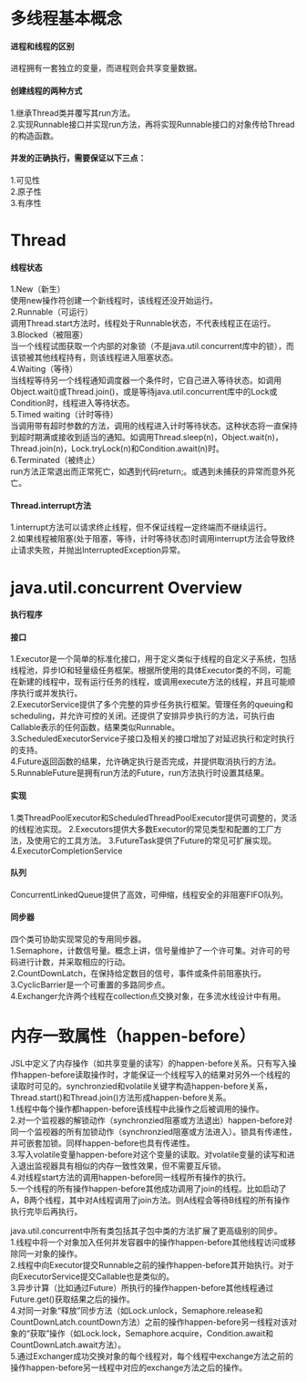 # 多线程基本概念

#### 进程和线程的区别
进程拥有一套独立的变量，而进程则会共享变量数据。

#### 创建线程的两种方式
1.继承Thread类并覆写其run方法。  
2.实现Runnable接口并实现run方法，再将实现Runnable接口的对象传给Thread的构造函数。

#### 并发的正确执行，需要保证以下三点：
1.可见性  
2.原子性  
3.有序性

# Thread

#### 线程状态
1.New（新生）  
使用new操作符创建一个新线程时，该线程还没开始运行。  
2.Runnable（可运行）  
调用Thread.start方法时，线程处于Runnable状态，不代表线程正在运行。  
3.Blocked（被阻塞）  
当一个线程试图获取一个内部的对象锁（不是java.util.concurrent库中的锁），而该锁被其他线程持有，则该线程进入阻塞状态。  
4.Waiting（等待）  
当线程等待另一个线程通知调度器一个条件时，它自己进入等待状态。如调用Object.wait()或Thread.join()，或是等待java.util.concurrent库中的Lock或Condition时，线程进入等待状态。  
5.Timed waiting（计时等待）  
当调用带有超时参数的方法，调用的线程进入计时等待状态。这种状态将一直保持到超时期满或接收到适当的通知。如调用Thread.sleep(n)，Object.wait(n)，Thread.join(n)，Lock.tryLock(n)和Condition.await(n)时。  
6.Terminated（被终止）  
run方法正常退出而正常死亡，如遇到代码return;。或遇到未捕获的异常而意外死亡。

#### Thread.interrupt方法
1.interrupt方法可以请求终止线程，但不保证线程一定终端而不继续运行。  
2.如果线程被阻塞(处于阻塞，等待，计时等待状态)时调用interrupt方法会导致终止请求失败，并抛出InterruptedException异常。

# java.util.concurrent Overview

#### 执行程序

#### 接口  
1.Executor是一个简单的标准化接口，用于定义类似于线程的自定义子系统，包括线程池，异步IO和轻量级任务框架。根据所使用的具体Executor类的不同，可能在新建的线程中，现有运行任务的线程，或调用execute方法的线程，并且可能顺序执行或并发执行。  
2.ExecutorService提供了多个完整的异步任务执行框架。管理任务的queuing和scheduling，并允许可控的关闭。还提供了安排异步执行的方法，可执行由Callable表示的任何函数，结果类似Runnable。  
3.ScheduledExecutorService子接口及相关的接口增加了对延迟执行和定时执行的支持。  
4.Future返回函数的结果，允许确定执行是否完成，并提供取消执行的方法。  
5.RunnableFuture是拥有run方法的Future，run方法执行时设置其结果。

#### 实现
1.类ThreadPoolExecutor和ScheduledThreadPoolExecutor提供可调整的，灵活的线程池实现。
2.Executors提供大多数Executor的常见类型和配置的工厂方法，及使用它的工具方法。
3.FutureTask提供了Future的常见可扩展实现。
4.ExecutorCompletionService

#### 队列
ConcurrentLinkedQueue提供了高效，可伸缩，线程安全的非阻塞FIFO队列。

#### 同步器
四个类可协助实现常见的专用同步器。  
1.Semaphore，计数信号量。概念上讲，信号量维护了一个许可集。对许可的号码进行计数，并采取相应的行动。  
2.CountDownLatch，在保持给定数目的信号，事件或条件前阻塞执行。  
3.CyclicBarrier是一个可重置的多路同步点。  
4.Exchanger允许两个线程在collection点交换对象，在多流水线设计中有用。  

# 内存一致属性（happen-before）
JSL中定义了内存操作（如共享变量的读写）的happen-before关系。只有写入操作happen-before读取操作时，才能保证一个线程写入的结果对另外一个线程的读取时可见的。synchronzied和volatile关键字构造happen-before关系，Thread.start()和Thread.join()方法形成happen-before关系。  
1.线程中每个操作都happen-before该线程中此操作之后被调用的操作。  
2.对一个监视器的解锁动作（synchronzied阻塞或方法退出）happen-before对同一个监视器的所有加锁动作（synchronzied阻塞或方法进入）。锁具有传递性，并可嵌套加锁。同样happen-before也具有传递性。  
3.写入volatile变量happen-before对这个变量的读取。对volatile变量的读写和进入退出监视器具有相似的内存一致性效果，但不需要互斥锁。  
4.对线程start方法的调用happen-before同一线程所有操作的执行。  
5.一个线程的所有操作happen-before其他成功调用了join的线程。比如启动了A，B两个线程，其中对A线程调用了join方法。则A线程会等待B线程的所有操作执行完毕后再执行。  

java.util.concurrent中所有类包括其子包中类的方法扩展了更高级别的同步。  
1.线程中将一个对象加入任何并发容器中的操作happen-before其他线程访问或移除同一对象的操作。  
2.线程中向Executor提交Runnable之前的操作happen-before其开始执行。对于向ExecutorService提交Callable也是类似的。  
3.异步计算（比如通过Future）所执行的操作happen-before其他线程通过Future.get()获取结果之后的操作。  
4.对同一对象“释放”同步方法（如Lock.unlock，Semaphore.release和CountDownLatch.countDown方法）之前的操作happen-before另一线程对该对象的“获取”操作（如Lock.lock，Semaphore.acquire，Condition.await和CountDownLatch.await方法）。  
5.通过Exchanger成功交换对象的每个线程对，每个线程中exchange方法之前的操作happen-before另一线程中对应的exchange方法之后的操作。  
